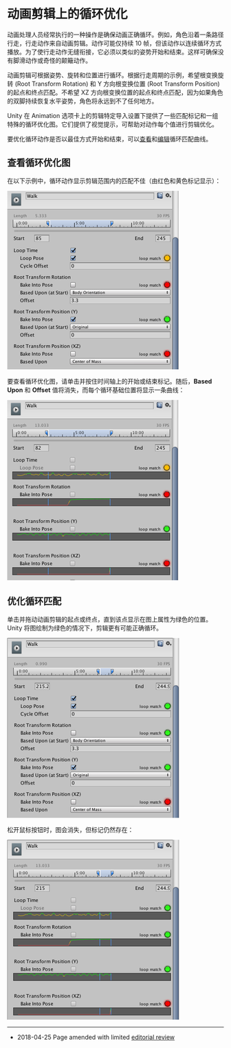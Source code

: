 # 动画剪辑上的循环优化

动画处理人员经常执行的一种操作是确保动画正确循环。例如，角色沿着一条路径行走，行走动作来自动画剪辑。动作可能仅持续 10 帧，但该动作以连续循环方式播放。为了使行走动作无缝衔接，它必须以类似的姿势开始和结束。这样可确保没有脚滑动作或奇怪的颠簸动作。

动画剪辑可根据姿势、旋转和位置进行循环。根据行走周期的示例，希望根变换旋转 (Root Transform Rotation) 和 Y 方向根变换位置 (Root Transform Position) 的起点和终点匹配。不希望 XZ 方向根变换位置的起点和终点匹配，因为如果角色的双脚持续恢复水平姿势，角色将永远到不了任何地方。

Unity 在 Animation 选项卡上的剪辑特定导入设置下提供了一些匹配标记和一组特殊的循环优化图。它们提供了视觉提示，可帮助对动作每个值进行剪辑优化。

要优化循环动作是否以最佳方式开始和结束，可以[查看](#ViewLoopCurves)和[编辑](#EditLoopCurves)循环匹配曲线。


<a name="ViewLoopCurves"></a> 
## 查看循环优化图

在以下示例中，循环动作显示剪辑范围内的匹配不佳（由红色和黄色标记显示）：

![红色和黄色标记显示循环匹配不佳](../uploads/Main/MecanimAnimClipRed.png)

要查看循环优化图，请单击并按住时间轴上的开始或结束标记。随后，__Based Upon__ 和 __Offset__ 值将消失，而每个循环基础位置将显示一条曲线：

![匹配不佳的循环图](../uploads/Main/MecanimAnimClipLoopingRed.png)


<a name="EditLoopCurves"></a> 
## 优化循环匹配

单击并拖动动画剪辑的起点或终点，直到该点显示在图上属性为绿色的位置。Unity 将图绘制为绿色的情况下，剪辑更有可能正确循环。

![将起点和终点置于图上绿色位置](../uploads/Main/MecanimAnimClipLoopingGreen.png)

松开鼠标按钮时，图会消失，但标记仍然存在：

![绿色标记显示循环匹配良好](../uploads/Main/MecanimAnimClipGreen.png)


---

* <span class="page-edit"> 2018-04-25  Page amended with limited [editorial review](DocumentationEditorialReview.html)
</span>
